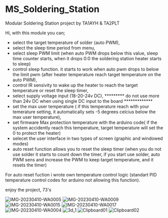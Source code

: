 # MS_Soldering_Station
Modular Soldering Station project by TA1AYH & TA2PLT

Hi, with this module you can;
- select the target temperature of solder (auto PWM),
- select the sleep time period from menu,
- select sleep PWM limit (when auto PWM drops below this value, sleep time counter starts, when it drops 0:0 the soldering station heater starts to sleep)
- control sleep function. it starts to work when auto pwm drops to below the limit pwm (after heater temperature reach target temperature on the auto PWM),
- control IR sensivity to wake up the heater to reach the target temperature or reset the sleep timer,
- select supply voltage input (18-20-24v DC), ********* do not use more than 24v DC when using single DC input to the board *************
- set the max user temperature ( if this temperature reach with your temerature setting, it automatically sets -5 degrees celcius below the max user temperature),
- set firmware Max protection temperature with the arduino code( if the system accidently reach this temperature, target temperature will set the 0 to protect the heater)
- selecet the user interface in two types of screen (graphic and windowed modes)
- auto reset function allows you to reset the sleep timer (when you do not use solder it starts to count down the timer, if you start use solder, auto PWM sens and increase the PWM to keep target temperature, and it resets the timer)

For auto reset fuction i wrote own temperature control logic (standart PID temperature control codes for arduino not allowing this function).  

enjoy the project, 
73's


![IMG-20230410-WA0005](https://user-images.githubusercontent.com/5972349/231213541-9bad1236-5fbf-4eef-83b8-4069e54a4166.jpg)
![IMG-20230410-WA0009](https://user-images.githubusercontent.com/5972349/231213575-04435368-dbc2-4384-8648-97f61054a115.jpg)
![IMG-20230410-WA0015](https://user-images.githubusercontent.com/5972349/231213579-169bbc5b-d2eb-49c0-aa99-ee1b6f3b9a82.jpg)
![IMG-20230410-WA0017](https://user-images.githubusercontent.com/5972349/231213583-0682f64e-5217-43bf-9a5b-40b75f03f798.jpg)
![IMG-20230410-WA0004](https://user-images.githubusercontent.com/5972349/231213611-61cbbc17-bd97-4a18-8f9f-c3a0d41e98e4.jpg)
![3d_1](https://user-images.githubusercontent.com/5972349/231213615-fa62fd89-7f5e-4682-a1b3-cde07f5f5563.jpg)
![Clipboard01](https://user-images.githubusercontent.com/5972349/231213622-91b12676-0079-4c93-9830-45f7a77f7545.jpg)
![Clipboard02](https://user-images.githubusercontent.com/5972349/231213629-bc424112-4dbd-4e7d-a7b6-19740503c45a.jpg)
